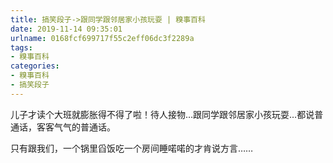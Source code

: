 ```yaml
---
title: 搞笑段子->跟同学跟邻居家小孩玩耍 | 糗事百科
date: 2019-11-14 09:35:01
urlname: 0168fcf699717f55c2eff06dc3f2289a
tags: 
- 糗事百科
categories:
- 糗事百科
- 搞笑段子
---
```

儿子才读个大班就膨胀得不得了啦！待人接物…跟同学跟邻居家小孩玩耍…都说普通话，客客气气的普通话。

只有跟我们，一个锅里舀饭吃一个房间睡喏喏的才肯说方言……


